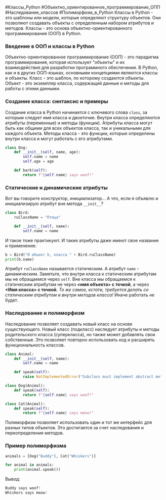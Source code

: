 #Классы_Python #Объектно_ориентированное_программирование_ОПП #Наследование_классов #Полиморфизм_в_Python
Классы в Python - это шаблоны или модели, которые определяют структуру объектов. Они позволяют создавать объекты с определенным набором атрибутов и методов. Классы - это основа объектно-ориентированного программирования (ООП) в Python.

### **Введение в ООП и классы в Python**
Объектно-ориентированное программирование (ООП) - это парадигма программирования, которая использует "объекты" и их взаимодействия для разработки программного обеспечения. В Python, как и в других ООП-языках, основными концепциями являются классы и объекты. Класс - это шаблон, по которому создаются объекты. Объект - это экземпляр класса, содержащий данные и методы для работы с этими данными.

### **Создание класса: синтаксис и примеры**
Создание класса в Python начинается с ключевого слова `class`, за которым следует имя класса и двоеточие. Внутри класса определяются атрибуты (переменные) и методы (функции). Атрибуты класса могут быть как общими для всех объектов класса, так и уникальными для каждого объекта. Методы класса - это функции, которые определены внутри класса и могут работать с его атрибутами.
```python
class Dog:
    def __init__(self, name, age):
        self.name = name
        self.age = age

    def bark(self):
        return f"{self.name} says woof!"
```
### **Статические и динамические атрибуты**

Вот вы говорите конструктор, инициализатор… А что, если я объявлю и инициализирую атрибут вне метода `__init__`?
```python
class Bird:
    ruClassName = "Птица"

    def __init__(self, name):
        self.name = name
```
И такое тоже практикуют. И такие атрибуты даже имеют свое название и применение:
```python
b = Bird("Я объект b, класса " + Bird.ruClassName)
print(b.name)
```
Атрибут `ruClassName` называется статическим. А атрибут `name` - динамическим. Заметьте, что внутри класса к статическим атрибутам мы не обращаемся через `self`. Вне класса мы обращаемся к статическим атрибутам не через **<имя объекта> с точкой**, а через **<Имя класса> с точкой.** _То же самое, кстати, требуется делать со статическим атрибутом и внутри методов класса!_ Иначе работать не будет.

### **Наследование и полиморфизм**
Наследование позволяет создавать новый класс на основе существующего. Новый класс (подкласс) наследует атрибуты и методы родительского класса (суперкласса), но также может добавлять свои собственные. Это позволяет повторно использовать код и расширять функциональность классов.
```python
class Animal:
    def __init__(self, name):
        self.name = name

    def speak(self):
        raise NotImplementedError("Subclass must implement abstract method")

class Dog(Animal):
    def speak(self):
        return f"{self.name} says woof!"

class Cat(Animal):
    def speak(self):
        return f"{self.name} says meow!"
```
Полиморфизм позволяет использовать один и тот же интерфейс для разных типов объектов. Это достигается за счет наследования и переопределения методов.
### **Пример полиморфизма**
```python
animals = [Dog("Buddy"), Cat("Whiskers")]

for animal in animals:
    print(animal.speak())
```
Вывод:
```python
Buddy says woof!
Whiskers says meow!
```
